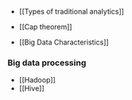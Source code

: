 
- [[Types of traditional analytics]]

- [[Cap theorem]]

- [[Big Data Characteristics]]

### Big data processing 
- [[Hadoop]]
- [[Hive]]